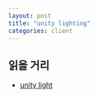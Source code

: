 ```yaml
---
layout: post
title: "unity lighting"
categories: client
---
```










## 읽을 거리

- [unity light](https://learn.unity.com/project/creative-core-lighting)


